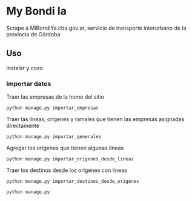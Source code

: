 # My Bondi Ia
Scrape a MiBondiYa.cba.gov.ar, servicio de transporte interurbano de la provincia de Córdoba

## Uso

Instalar y coso

### Importar datos

Traer las empresas de la home del sitio
```
python manage.py importar_empresas
```

Traer las líneas, orígenes y ramales que tienen las empresas asignadas directamente
```
python manage.py importar_generales
```

Agregar los origenes que tienen algunas líneas
```
python manage.py importar_origenes_desde_lineas
```

Traer los destinos desde los orígenes con lineas
```
python manage.py importar_destinos_desde_origenes
```

```
python manage.py 
```